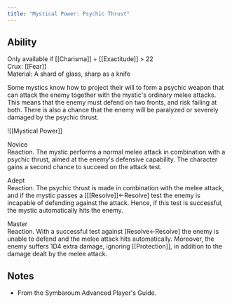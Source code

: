 ```yaml
---
title: "Mystical Power: Psychic Thrust"
---
```

## Ability
Only available if [[Charisma]] + [[Exactitude]] > 22<br>Crux: [[Fear]]<br>Material: A shard of glass, sharp as a knife

Some mystics know how to project their will to form a psychic weapon that can attack the enemy together with the mystic's ordinary melee attacks. This means that the enemy must defend on two fronts, and risk failing at both. There is also a chance that the enemy will be paralyzed or severely damaged by the psychic thrust.

![[Mystical Power]]

Novice<br>Reaction. The mystic performs a normal melee attack in combination with a psychic thrust, aimed at the enemy's defensive capability. The character gains a second chance to succeed on the attack test.

Adept<br>Reaction. The psychic thrust is made in combination with the melee attack, and if the mystic passes a \[[[Resolve]]←Resolve\] test the enemy is incapable of defending against the attack. Hence, if this test is successful, the mystic automatically hits the enemy.

Master<br>Reaction. With a successful test against \[Resolve←Resolve\] the enemy is unable to defend and the melee attack hits automatically. Moreover, the enemy suffers 1D4 extra damage, ignoring [[Protection]], in addition to the damage dealt by the melee attack.
## Notes
* From the Symbaroum Advanced Player's Guide.